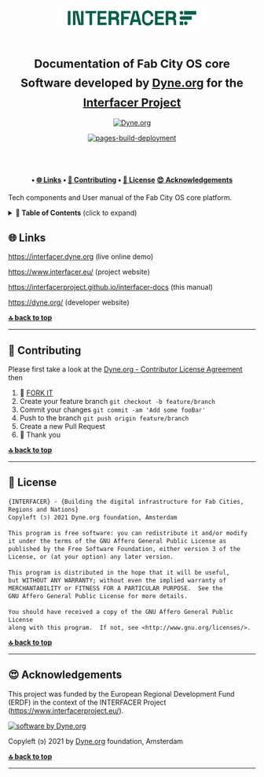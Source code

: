 <!--
SPDX-License-Identifier: AGPL-3.0-or-later
Copyright (C) 2022-2023 Dyne.org foundation <foundation@dyne.org>.

This program is free software: you can redistribute it and/or modify
it under the terms of the GNU Affero General Public License as
published by the Free Software Foundation, either version 3 of the
License, or (at your option) any later version.

This program is distributed in the hope that it will be useful,
but WITHOUT ANY WARRANTY; without even the implied warranty of
MERCHANTABILITY or FITNESS FOR A PARTICULAR PURPOSE.  See the
GNU Affero General Public License for more details.

You should have received a copy of the GNU Affero General Public License
along with this program.  If not, see <https://www.gnu.org/licenses/>.
-->

<p align="center">
  <a href="https://www.interfacerproject.eu/">
    <img alt="Interfacer project" src="https://raw.githubusercontent.com/dyne/interfacer-docs/main/docs/_media/general/interfacer-logo.png" width="300" />
  </a>
</p>


<h1 align="center">
 <!-- <a href="https://interfacerproject.github.io/interfacer-docs/#/">Interfacer documentation</a></br> -->
  <sub>Documentation of Fab City OS core
  Software developed by <a href="https://dyne.org">Dyne.org</a> for the <a href="https://www.interfacerproject.eu/">Interfacer Project</a> </sub>
</h1>

<div align="center">
  <a href="https://dyne.org">
    <img src="https://img.shields.io/badge/%3C%2F%3E%20with%20%E2%9D%A4%20by-Dyne.org-blue.svg" alt="Dyne.org">
  </a>
  
  [![pages-build-deployment](https://github.com/interfacerproject/interfacer-docs/actions/workflows/pages/pages-build-deployment/badge.svg)](https://github.com/interfacerproject/interfacer-docs/actions/workflows/pages/pages-build-deployment)
</div>

<br><br>

<h4 align="center">  
  <span> • </span>
  <a href="#-links">🌐 Links</a>
  <span> • </span>
  <a href="#-contributing">👤 Contributing</a>
  <span> • </span>
  <a href="#-license">💼 License</a>
  <a href="#-acknowledgements">😍 Acknowledgements</a>
</h4>


Tech components and User manual of the Fab City OS core platform. </br> 

<details id="toc">
 <summary><strong>🚩 Table of Contents</strong> (click to expand)</summary>
* [Links](#-links)
* [Contributing](#-contributing)
* [License](#-license)
* [Acknowledgements](#-acknowledgements)
</details>




## 🌐 Links

https://interfacer.dyne.org (live online demo)

https://www.interfacer.eu/ (project website)

https://interfacerproject.github.io/interfacer-docs (this manual)

https://dyne.org/ (developer website)

**[🔝 back to top](#toc)**

***
## 👤 Contributing

Please first take a look at the [Dyne.org - Contributor License Agreement](CONTRIBUTING.md) then

1.  🔀 [FORK IT](../../fork)
2.  Create your feature branch `git checkout -b feature/branch`
3.  Commit your changes `git commit -am 'Add some fooBar'`
4.  Push to the branch `git push origin feature/branch`
5.  Create a new Pull Request
6.  🙏 Thank you


**[🔝 back to top](#toc)**

***
## 💼 License
    {INTERFACER} - {Building the digital infrastructure for Fab Cities, Regions and Nations}
    Copyleft (ɔ) 2021 Dyne.org foundation, Amsterdam

    This program is free software: you can redistribute it and/or modify
    it under the terms of the GNU Affero General Public License as
    published by the Free Software Foundation, either version 3 of the
    License, or (at your option) any later version.

    This program is distributed in the hope that it will be useful,
    but WITHOUT ANY WARRANTY; without even the implied warranty of
    MERCHANTABILITY or FITNESS FOR A PARTICULAR PURPOSE.  See the
    GNU Affero General Public License for more details.

    You should have received a copy of the GNU Affero General Public License
    along with this program.  If not, see <http://www.gnu.org/licenses/>.

**[🔝 back to top](#toc)**

***
## 😍 Acknowledgements
 This project was funded by the European Regional Development Fund (ERDF) in the context of the INTERFACER Project (https://www.interfacerproject.eu/). 
 
[![software by Dyne.org](https://files.dyne.org/software_by_dyne.png)](http://www.dyne.org)

Copyleft (ɔ) 2021 by [Dyne.org](https://www.dyne.org) foundation, Amsterdam


**[🔝 back to top](#toc)**

***
